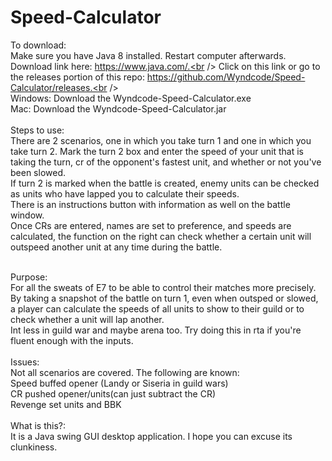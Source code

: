 # Speed-Calculator
To download:<br />
Make sure you have Java 8 installed. Restart computer afterwards. Download link here: https://www.java.com/.<br />
Click on this link or go to the releases portion of this repo: https://github.com/Wyndcode/Speed-Calculator/releases.<br /><br />
Windows: Download the Wyndcode-Speed-Calculator.exe<br />
Mac: Download the Wyndcode-Speed-Calculator.jar<br /><br />
Steps to use:<br />
There are 2 scenarios, one in which you take turn 1 and one in which you take turn 2. Mark the turn 2 box and enter the speed of your unit that is taking the turn, cr of the opponent's fastest unit, and whether or not you've been slowed.<br />
If turn 2 is marked when the battle is created, enemy units can be checked as units who have lapped you to calculate their speeds. <br />
There is an instructions button with information as well on the battle window.<br />
Once CRs are entered, names are set to preference, and speeds are calculated, the function on the right can check whether a certain unit will outspeed another unit at any time during the battle.<br /><br />

Purpose:<br />
For all the sweats of E7 to be able to control their matches more precisely.<br />
By taking a snapshot of the battle on turn 1, even when outsped or slowed, a player can calculate the speeds of all units to show to their guild or to check whether a unit will lap another.<br />
Int less in guild war and maybe arena too. Try doing this in rta if you're fluent enough with the inputs.<br /><br />
Issues:<br />
Not all scenarios are covered. The following are known:<br />
Speed buffed opener (Landy or Siseria in guild wars)<br />
CR pushed opener/units(can just subtract the CR)<br />
Revenge set units and BBK<br /><br />
What is this?:<br />
It is a Java swing GUI desktop application. I hope you can excuse its clunkiness.
